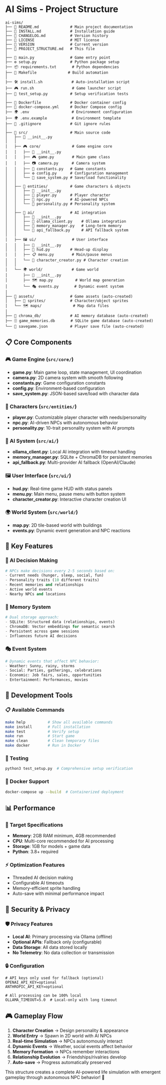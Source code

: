 # AI Sims - Project Structure

```
ai-sims/
├── 📄 README.md              # Main project documentation
├── 📄 INSTALL.md             # Installation guide
├── 📄 CHANGELOG.md           # Version history
├── 📄 LICENSE                # MIT license
├── 📄 VERSION                # Current version
├── 📄 PROJECT_STRUCTURE.md   # This file
│
├── 🚀 main.py                # Game entry point
├── ⚙️ setup.py               # Python package setup
├── 📦 requirements.txt       # Python dependencies
├── 🔧 Makefile              # Build automation
│
├── 🛠️ install.sh             # Auto-installation script
├── 🎮 run.sh                 # Game launcher script
├── 🧪 test_setup.py          # Setup verification tests
│
├── 🐳 Dockerfile             # Docker container config
├── 🐳 docker-compose.yml     # Docker Compose config
├── 🌍 .env                   # Environment configuration
├── 🌍 .env.example           # Environment template
├── 📝 .gitignore             # Git ignore rules
│
├── 📁 src/                   # Main source code
│   ├── 📄 __init__.py
│   │
│   ├── 🎮 core/              # Game engine core
│   │   ├── 📄 __init__.py
│   │   ├── 🎮 game.py        # Main game class
│   │   ├── 📷 camera.py      # Camera system
│   │   ├── 🔢 constants.py   # Game constants
│   │   ├── ⚙️ config.py      # Configuration management
│   │   └── 💾 save_system.py # Save/load functionality
│   │
│   ├── 👥 entities/          # Game characters & objects
│   │   ├── 📄 __init__.py
│   │   ├── 🎯 player.py      # Player character
│   │   ├── 🤖 npc.py         # AI-powered NPCs
│   │   └── 🧠 personality.py # Personality system
│   │
│   ├── 🤖 ai/                # AI integration
│   │   ├── 📄 __init__.py
│   │   ├── 🦙 ollama_client.py    # Ollama integration
│   │   ├── 💭 memory_manager.py   # Long-term memory
│   │   └── 🔄 api_fallback.py     # API fallback system
│   │
│   ├── 🖼️ ui/                # User interface
│   │   ├── 📄 __init__.py
│   │   ├── 📱 hud.py         # Head-up display
│   │   ├── 📋 menu.py        # Main/pause menus
│   │   └── 👤 character_creator.py # Character creation
│   │
│   └── 🌍 world/             # Game world
│       ├── 📄 __init__.py
│       ├── 🗺️ map.py          # World map generation
│       └── 🎭 events.py       # Dynamic event system
│
├── 📁 assets/                # Game assets (auto-created)
│   ├── 🎨 sprites/           # Character/object sprites
│   └── 🗺️ maps/              # Map data files
│
├── 💾 chroma_db/             # AI memory database (auto-created)
├── 🗄️ game_memories.db       # SQLite game database (auto-created)
└── 💾 savegame.json          # Player save file (auto-created)
```

## 📋 Core Components

### 🎮 Game Engine (`src/core/`)
- **game.py**: Main game loop, state management, UI coordination
- **camera.py**: 2D camera system with smooth following
- **constants.py**: Game configuration constants
- **config.py**: Environment-based configuration
- **save_system.py**: JSON-based save/load with character data

### 👥 Characters (`src/entities/`)
- **player.py**: Customizable player character with needs/personality
- **npc.py**: AI-driven NPCs with autonomous behavior
- **personality.py**: 10-trait personality system with AI prompts

### 🤖 AI System (`src/ai/`)
- **ollama_client.py**: Local AI integration with timeout handling
- **memory_manager.py**: SQLite + ChromaDB for persistent memories
- **api_fallback.py**: Multi-provider AI fallback (OpenAI/Claude)

### 🖼️ User Interface (`src/ui/`)
- **hud.py**: Real-time game HUD with status panels
- **menu.py**: Main menu, pause menu with button system
- **character_creator.py**: Interactive character creation UI

### 🌍 World System (`src/world/`)
- **map.py**: 2D tile-based world with buildings
- **events.py**: Dynamic event generation and NPC reactions

## 🎯 Key Features

### 🧠 AI Decision Making
```python
# NPCs make decisions every 2-5 seconds based on:
- Current needs (hunger, sleep, social, fun)
- Personality traits (10 different traits)
- Recent memories and relationships
- Active world events
- Nearby NPCs and locations
```

### 💭 Memory System
```python
# Dual storage approach:
- SQLite: Structured data (relationships, events)
- ChromaDB: Vector embeddings for semantic search
- Persistent across game sessions
- Influences future AI decisions
```

### 🎭 Event System
```python
# Dynamic events that affect NPC behavior:
- Weather: Sunny, rainy, storms
- Social: Parties, gatherings, celebrations
- Economic: Job fairs, sales, opportunities
- Entertainment: Performances, movies
```

## 🔧 Development Tools

### 📋 Available Commands
```bash
make help          # Show all available commands
make install       # Full installation
make test          # Verify setup
make run           # Start game
make clean         # Clean temporary files
make docker        # Run in Docker
```

### 🧪 Testing
```bash
python3 test_setup.py  # Comprehensive setup verification
```

### 🐳 Docker Support
```bash
docker-compose up --build  # Containerized deployment
```

## 📊 Performance

### 🎯 Target Specifications
- **Memory**: 2GB RAM minimum, 4GB recommended
- **CPU**: Multi-core recommended for AI processing
- **Storage**: 1GB for models + game data
- **Python**: 3.8+ required

### ⚡ Optimization Features
- Threaded AI decision making
- Configurable AI timeouts
- Memory-efficient sprite handling
- Auto-save with minimal performance impact

## 🔐 Security & Privacy

### 🛡️ Privacy Features
- **Local AI**: Primary processing via Ollama (offline)
- **Optional APIs**: Fallback only (configurable)
- **Data Storage**: All data stored locally
- **No Telemetry**: No data collection or transmission

### 🔒 Configuration
```env
# API keys only used for fallback (optional)
OPENAI_API_KEY=optional
ANTHROPIC_API_KEY=optional

# All processing can be 100% local
OLLAMA_TIMEOUT=5.0  # Local-only with long timeout
```

## 🎮 Gameplay Flow

1. **Character Creation** → Design personality & appearance
2. **World Entry** → Spawn in 2D world with AI NPCs
3. **Real-time Simulation** → NPCs autonomously interact
4. **Dynamic Events** → Weather, social events affect behavior
5. **Memory Formation** → NPCs remember interactions
6. **Relationship Evolution** → Friendships/rivalries develop
7. **Auto-save** → Progress automatically preserved

This structure creates a complete AI-powered life simulation with emergent gameplay through autonomous NPC behavior! 🎉